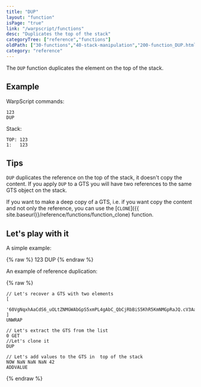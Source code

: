 ```yaml
---
title: "DUP"
layout: "function"
isPage: "true"
link: "/warpscript/functions"
desc: "Duplicates the top of the stack"
categoryTree: ["reference","functions"]
oldPath: ["30-functions","40-stack-manipulation","200-function_DUP.html.md"]
category: "reference"
---
```



The `DUP` function duplicates the element on the top of the stack.


## Example ##

WarpScript commands:

    123
    DUP


Stack:


    TOP: 123
    1:   123

## Tips ##

`DUP` duplicates the reference on the top of the stack, it doesn't copy the content.
If you apply `DUP` to a GTS you will have two references to the same GTS object on the stack.

If you want to make a deep copy of a GTS, i.e. if you want copy the content and
not only the reference, you can use the [`CLONE`]({{ site.baseurl}}/reference/functions/function_clone) function.


## Let's play with it ##

A simple example:

{% raw %}
<warp10-warpscript-widget backend="{{backend}}"  exec-endpoint="{{execEndpoint}}">123
DUP
</warp10-warpscript-widget>
{% endraw %}

An example of reference duplication:

{% raw %}
<warp10-warpscript-widget backend="{{backend}}"  exec-endpoint="{{execEndpoint}}">

    // Let's recover a GTS with two elements
    [
      '60VgNqxhAaCdS6_uOLtZNMGWAbGpS5xmPL4gAbC_QbCjRbBiS5KhR5KmNMGpRaJQ.cV3Aa4kR.WZQqBiO54oNFWnOLtnQr88O.7kBGQisxjnVyLaxkgLbUEd_RTgYDIS.Gg..4N.51sUXkV.........9q4VTOy_oyz.s52Pk..17jxbnv4oBEJt.kGb.MEwlSNT....4YkG..''
    ]
    UNWRAP

    // Let's extract the GTS from the list
    0 GET
    //Let's clone it
    DUP

    // Let's add values to the GTS in  top of the stack
    NOW NaN NaN NaN 42
    ADDVALUE

</warp10-warpscript-widget>
{% endraw %}
